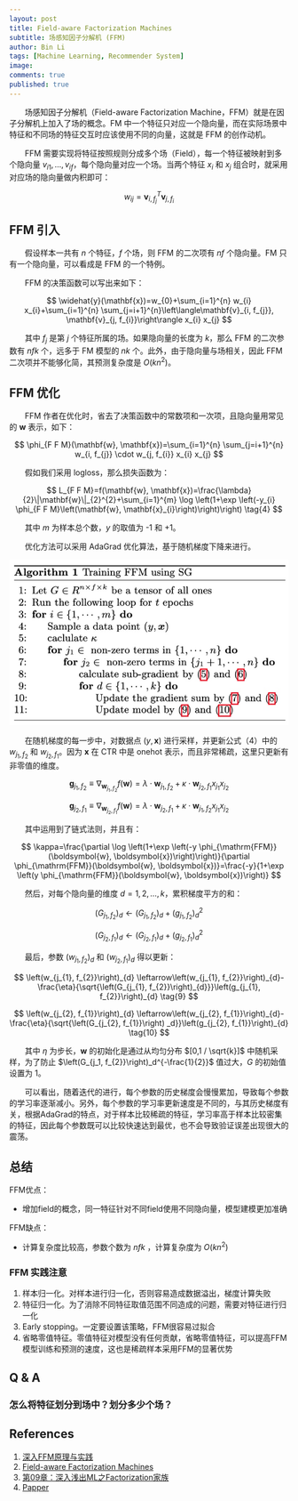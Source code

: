```yaml
---
layout: post
title: Field-aware Factorization Machines
subtitle: 场感知因子分解机 (FFM)
author: Bin Li
tags: [Machine Learning, Recommender System]
image: 
comments: true
published: true
---
```


　　场感知因子分解机（Field-aware Factorization Machine，FFM）就是在因子分解机上加入了场的概念。FM 中一个特征只对应一个隐向量，而在实际场景中特征和不同场的特征交互时应该使用不同的向量，这就是 FFM 的创作动机。

　　FFM 需要实现将特征按照规则分成多个场（Field），每一个特征被映射到多个隐向量 $v_{i 1}, \dots, v_{i f}$，每个隐向量对应一个场。当两个特征 $x_i$ 和 $x_j$ 组合时，就采用对应场的隐向量做内积即可：

$$
w_{i j}=\mathbf{v}_{i, f_{j}}^{T} \mathbf{v}_{j, f_{i}}
$$

## FFM 引入
　　假设样本一共有 $n$ 个特征，$f$ 个场，则 FFM 的二次项有 $nf$ 个隐向量。FM 只有一个隐向量，可以看成是 FFM 的一个特例。

　　FFM 的决策函数可以写出来如下：

$$
\widehat{y}(\mathbf{x})=w_{0}+\sum_{i=1}^{n} w_{i} x_{i}+\sum_{i=1}^{n} \sum_{j=i+1}^{n}\left\langle\mathbf{v}_{i, f_{j}}, \mathbf{v}_{j, f_{i}}\right\rangle x_{i} x_{j}
$$

　　其中 $f_j$ 是第 $j$ 个特征所属的场。如果隐向量的长度为 $k$，那么 FFM 的二次参数有 $nfk$ 个，远多于 FM 模型的 $nk$ 个。此外，由于隐向量与场相关，因此 FFM 二次项并不能够化简，其预测复杂度是 $O(kn^2)$。


## FFM 优化
　　FFM 作者在优化时，省去了决策函数中的常数项和一次项，且隐向量用常见的 $\mathbf{w}$ 表示，如下：

$$
\phi_{F F M}(\mathbf{w}, \mathbf{x})=\sum_{i=1}^{n} \sum_{j=i+1}^{n} w_{i, f_{j}} \cdot w_{j, f_{i}} x_{i} x_{j}
$$

　　假如我们采用 logloss，那么损失函数为：

$$
L_{F F M}=f(\mathbf{w}, \mathbf{x})=\frac{\lambda}{2}\|\mathbf{w}\|_{2}^{2}+\sum_{i=1}^{m} \log \left(1+\exp \left(-y_{i} \phi_{F F M}\left(\mathbf{w}, \mathbf{x}_{i}\right)\right)\right) \tag{4}
$$

　　其中 $m$ 为样本总个数，$y$ 的取值为 -1 和 +1。

　　优化方法可以采用 AdaGrad 优化算法，基于随机梯度下降来进行。

![](/img/media/15831387863164.jpg)

　　在随机梯度的每一步中，对数据点 $(y, \mathbf{x})$ 进行采样，并更新公式（4）中的 $w_{j_1,f_2}$ 和 $w_{j_2,f_1}$。因为 $\mathbf{x}$ 在 CTR 中是 onehot 表示，而且非常稀疏，这里只更新有非零值的维度。

$$
\boldsymbol{g}_{j_{1}, f_{2}} \equiv \nabla_{\boldsymbol{w}_{j_{1}, f_{2}}} f(\boldsymbol{w})=\lambda \cdot \boldsymbol{w}_{j_{1}, f_{2}}+\kappa \cdot \boldsymbol{w}_{j_{2}, f_{1}} x_{j_{1}} x_{j_{2}} \tag{5}
$$

$$
\boldsymbol{g}_{j_{2}, f_{1}} \equiv \nabla_{\boldsymbol{w}_{j_{2}, f_{1}}} f(\boldsymbol{w})=\lambda \cdot \boldsymbol{w}_{j_{2}, f_{1}}+\kappa \cdot \boldsymbol{w}_{j_{1}, f_{2}} x_{j_{1}} x_{j_{2}} \tag{6}
$$

　　其中运用到了链式法则，并且有：

$$
\kappa=\frac{\partial \log \left(1+\exp \left(-y \phi_{\mathrm{FFM}}(\boldsymbol{w}, \boldsymbol{x})\right)\right)}{\partial \phi_{\mathrm{FFM}}(\boldsymbol{w}, \boldsymbol{x})}=\frac{-y}{1+\exp \left(y \phi_{\mathrm{FFM}}(\boldsymbol{w}, \boldsymbol{x})\right)}
$$

　　然后，对每个隐向量的维度 $d=1,2,\dots,k$，累积梯度平方的和：

$$
\left(G_{j_{1}, f_{2}}\right)_{d} \leftarrow\left(G_{j_{1}, f_{2}}\right)_{d}+\left(g_{j_{1}, f_{2}}\right)_{d}^{2} \tag{7}
$$

$$
\left(G_{j_{2}, f_{1}}\right)_{d} \leftarrow\left(G_{j_{2}, f_{1}}\right)_{d}+\left(g_{j_{2}, f_{1}}\right)_{d}^{2} \tag{8}
$$

　　最后，参数 $\left(w_{j_1, f_2}\right)_{d}$ 和 $\left(w_{j_2, f_1}\right)_d$ 得以更新：

$$
\left(w_{j_{1}, f_{2}}\right)_{d} \leftarrow\left(w_{j_{1}, f_{2}}\right)_{d}-\frac{\eta}{\sqrt{\left(G_{j_{1}, f_{2}}\right)_{d}}}\left(g_{j_{1}, f_{2}}\right)_{d} \tag{9}
$$

$$
\left(w_{j_{2}, f_{1}}\right)_{d} \leftarrow\left(w_{j_{2}, f_{1}}\right)_{d}-\frac{\eta}{\sqrt{\left(G_{j_{2}, f_{1}}\right) _d}}\left(g_{j_{2}, f_{1}}\right)_{d} \tag{10}
$$

　　其中 $\eta$ 为步长，$\mathbf{w}$ 的初始化是通过从均匀分布 $[0,1 / \sqrt{k}]$ 中随机采样，为了防止 $\left(G_{j_1, f_{2}}\right)_d^{-\frac{1}{2}}$ 值过大，$G$ 的初始值设置为 $1$。

　　可以看出，随着迭代的进行，每个参数的历史梯度会慢慢累加，导致每个参数的学习率逐渐减小。另外，每个参数的学习率更新速度是不同的，与其历史梯度有关，根据AdaGrad的特点，对于样本比较稀疏的特征，学习率高于样本比较密集的特征，因此每个参数既可以比较快速达到最优，也不会导致验证误差出现很大的震荡。


## 总结
FFM优点：
* 增加field的概念，同一特征针对不同field使用不同隐向量，模型建模更加准确

FFM缺点：
* 计算复杂度比较高，参数个数为 $nfk$ ，计算复杂度为 $O(kn^2)$

### FFM 实践注意
1. 样本归一化。对样本进行归一化，否则容易造成数据溢出，梯度计算失败
2. 特征归一化。为了消除不同特征取值范围不同造成的问题，需要对特征进行归一化
3. Early stopping。一定要设置该策略，FFM很容易过拟合
4. 省略零值特征。零值特征对模型没有任何贡献，省略零值特征，可以提高FFM模型训练和预测的速度，这也是稀疏样本采用FFM的显著优势

## Q & A
### 怎么将特征划分到场中？划分多少个场？


## References
1. [深入FFM原理与实践](https://tech.meituan.com/deep_understanding_of_ffm_principles_and_practices.html)
2. [Field-aware Factorization Machines](https://www.csie.ntu.edu.tw/~r01922136/slides/ffm.pdf)
3. [第09章：深入浅出ML之Factorization家族](http://www.52caml.com/head_first_ml/ml-chapter9-factorization-family/)
4. [Papper](/assets/papers/ffm.pdf)